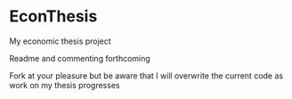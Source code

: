 EconThesis
==========

My economic thesis project 

Readme and commenting forthcoming

Fork at your pleasure but be aware that I will overwrite the current code as work on my thesis progresses

